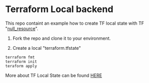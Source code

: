 # Terraform Local backend
This repo containt an example how to create TF local state with  TF "[null_resource](https://www.terraform.io/docs/provisioners/null_resource.html)".

1. Fork the repo and clone it to your environment.

2. Create a local "terraform.tfstate"
```
terraform fmt
terraform init
teraform apply
```
More about TF Local State can be found [HERE](https://www.terraform.io/docs/state/index.html)
